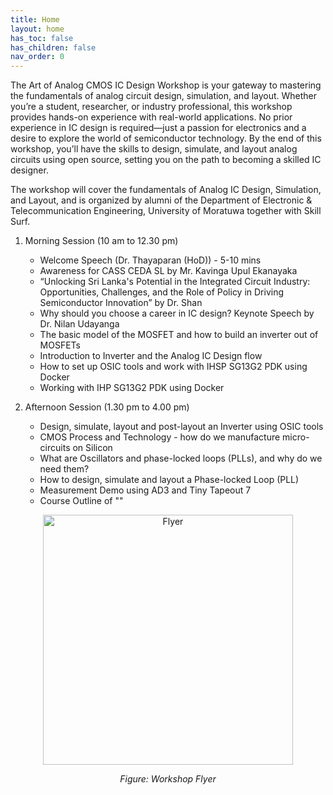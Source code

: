 ```yaml
---
title: Home
layout: home
has_toc: false
has_children: false
nav_order: 0
---
```


The Art of Analog CMOS IC Design Workshop is your gateway to mastering the fundamentals of analog circuit design, simulation, and layout. Whether you’re a student, researcher, or industry professional, this workshop provides hands-on experience with real-world applications. No prior experience in IC design is required—just a passion for electronics and a desire to explore the world of semiconductor technology. By the end of this workshop, you’ll have the skills to design, simulate, and layout analog circuits using open source, setting you on the path to becoming a skilled IC designer.

The workshop will cover the fundamentals of Analog IC Design, Simulation, and Layout, and is organized by alumni of the Department of Electronic & Telecommunication Engineering, University of Moratuwa together with Skill Surf.

1. Morning Session (10 am to 12.30 pm)
    - Welcome Speech (Dr. Thayaparan (HoD)) - 5-10 mins
    - Awareness for CASS CEDA SL by Mr. Kavinga Upul Ekanayaka
    - “Unlocking Sri Lanka's Potential in the Integrated Circuit Industry: Opportunities, Challenges, and the Role of Policy in Driving Semiconductor Innovation” by Dr. Shan
    - Why should you choose a career in IC design? Keynote Speech by Dr. Nilan Udayanga
    - The basic model of the MOSFET and how to build an inverter out of MOSFETs
    - Introduction to Inverter and the Analog IC Design flow
    - How to set up OSIC tools and work with IHSP SG13G2 PDK using Docker
    - Working with IHP SG13G2 PDK using Docker

2. Afternoon Session (1.30 pm to 4.00 pm)
    - Design, simulate, layout and post-layout an Inverter using OSIC tools
    - CMOS Process and Technology - how do we manufacture micro-circuits on Silicon
    - What are Oscillators and phase-locked loops (PLLs), and why do we need them?
    - How to design, simulate and layout a Phase-locked Loop (PLL)
    - Measurement Demo using AD3 and Tiny Tapeout 7
    - Course Outline of ""

<div align="center">
  <img src="./images/Workshop_Flyer.png" alt="Flyer" width="400" height="400"/>
  <p><em>Figure: Workshop Flyer</em></p>
</div>